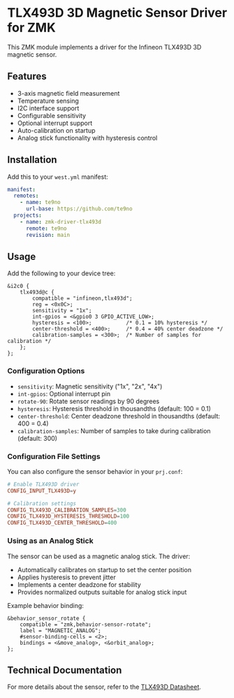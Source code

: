 # TLX493D 3D Magnetic Sensor Driver for ZMK

This ZMK module implements a driver for the Infineon TLX493D 3D magnetic sensor.

## Features

- 3-axis magnetic field measurement
- Temperature sensing
- I2C interface support
- Configurable sensitivity
- Optional interrupt support
- Auto-calibration on startup
- Analog stick functionality with hysteresis control

## Installation

Add this to your `west.yml` manifest:

```yaml
manifest:
  remotes:
    - name: te9no
      url-base: https://github.com/te9no
  projects:
    - name: zmk-driver-tlx493d
      remote: te9no
      revision: main
```

## Usage

Add the following to your device tree:

```dts
&i2c0 {
    tlx493d@c {
        compatible = "infineon,tlx493d";
        reg = <0x0C>;
        sensitivity = "1x";
        int-gpios = <&gpio0 3 GPIO_ACTIVE_LOW>;
        hysteresis = <100>;           /* 0.1 = 10% hysteresis */
        center-threshold = <400>;     /* 0.4 = 40% center deadzone */
        calibration-samples = <300>;  /* Number of samples for calibration */
    };
};
```

### Configuration Options

- `sensitivity`: Magnetic sensitivity ("1x", "2x", "4x")
- `int-gpios`: Optional interrupt pin
- `rotate-90`: Rotate sensor readings by 90 degrees
- `hysteresis`: Hysteresis threshold in thousandths (default: 100 = 0.1)
- `center-threshold`: Center deadzone threshold in thousandths (default: 400 = 0.4)
- `calibration-samples`: Number of samples to take during calibration (default: 300)

### Configuration File Settings

You can also configure the sensor behavior in your `prj.conf`:

```conf
# Enable TLX493D driver
CONFIG_INPUT_TLX493D=y

# Calibration settings
CONFIG_TLX493D_CALIBRATION_SAMPLES=300
CONFIG_TLX493D_HYSTERESIS_THRESHOLD=100
CONFIG_TLX493D_CENTER_THRESHOLD=400
```

### Using as an Analog Stick

The sensor can be used as a magnetic analog stick. The driver:
- Automatically calibrates on startup to set the center position
- Applies hysteresis to prevent jitter
- Implements a center deadzone for stability
- Provides normalized outputs suitable for analog stick input

Example behavior binding:
```dts
&behavior_sensor_rotate {
    compatible = "zmk,behavior-sensor-rotate";
    label = "MAGNETIC_ANALOG";
    #sensor-binding-cells = <2>;
    bindings = <&move_analog>, <&orbit_analog>;
};
```

## Technical Documentation

For more details about the sensor, refer to the [TLX493D Datasheet](https://www.infineon.com/dgdl/Infineon-TLX493D-DataSheet-v01_00-EN.pdf).
